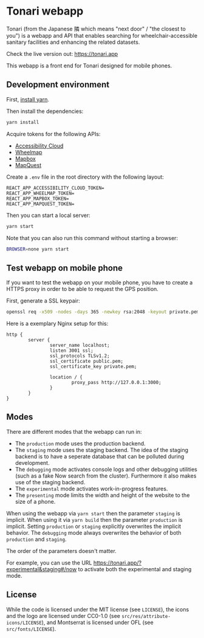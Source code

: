# Tonari webapp

Tonari (from the Japanese 隣 which means "next door" / "the closest to you") is a webapp and API that enables searching for wheelchair-accessible sanitary facilities and enhancing the related datasets.

Check the live version out: https://tonari.app

This webapp is a front end for Tonari designed for mobile phones.

## Development environment

First, [install yarn](https://yarnpkg.com/lang/en/docs/install/).

Then install the dependencies:

```bash
yarn install
```

Acquire tokens for the following APIs:
* [Accessibility Cloud](https://www.accessibility.cloud)
* [Wheelmap](https://wheelmap.org/)
* [Mapbox](https://www.mapbox.com/)
* [MapQuest](https://www.mapquest.com/)

Create a `.env` file in the root directory with the following layout:

```
REACT_APP_ACCESSIBILITY_CLOUD_TOKEN=
REACT_APP_WHEELMAP_TOKEN=
REACT_APP_MAPBOX_TOKEN=
REACT_APP_MAPQUEST_TOKEN=
```

Then you can start a local server:

```bash
yarn start
```

Note that you can also run this command without starting a browser:

```bash
BROWSER=none yarn start
```

## Test webapp on mobile phone

If you want to test the webapp on your mobile phone, you have to create a HTTPS proxy in order to be able to request the GPS position.

First, generate a SSL keypair:

```bash
openssl req -x509 -nodes -days 365 -newkey rsa:2048 -keyout private.pem -out public.pem  -subj "/C=AA/ST=A/L=A/O=A/OU=A/CN=A"
```

Here is a exemplary Nginx setup for this:

```
http {
        server {
                server_name localhost;
                listen 3001 ssl;
                ssl_protocols TLSv1.2;
                ssl_certificate public.pem;
                ssl_certificate_key private.pem;

                location / {
                        proxy_pass http://127.0.0.1:3000;
                }
        }
}
```

## Modes

There are different modes that the webapp can run in:

* The `production` mode uses the production backend.
* The `staging` mode uses the staging backend. The idea of the staging backend is to have a seperate database that can be polluted during development.
* The `debugging` mode activates console logs and other debugging utilities (such as a fake Now search from the cluster). Furthermore it also makes use of the staging backend.
* The `experimental` mode activates work-in-progress features.
* The `presenting` mode limits the width and height of the website to the size of a phone.

When using the webapp via `yarn start` then the parameter `staging` is implicit.
When using it via `yarn build` then the parameter `production` is implicit.
Setting `production` or `staging` explicitly overwrites the implicit behavior.
The `debugging` mode always overwrites the behavior of both `production` and `staging`.

The order of the parameters doesn't matter.

For example, you can use the URL https://tonari.app/?experimental&staging#/now to activate both the experimental and staging mode.

## License

While the code is licensed under the MIT license (see `LICENSE`), the icons and the logo are licensed under CC0-1.0 (see `src/res/attribute-icons/LICENSE`), and Montserrat is licensed under OFL (see `src/fonts/LICENSE`).
